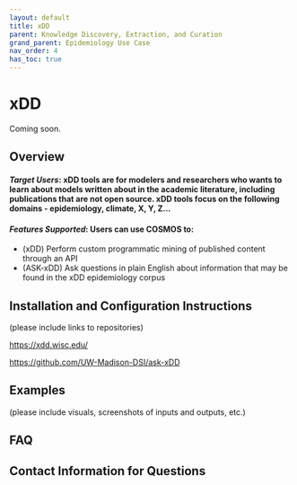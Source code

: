 ```yaml
---
layout: default
title: xDD
parent: Knowledge Discovery, Extraction, and Curation
grand_parent: Epidemiology Use Case
nav_order: 4
has_toc: true
---
```

# xDD

Coming soon.

## Overview

#### *Target Users*: xDD tools are for modelers and researchers who wants to learn about models written about in the academic literature, including publications that are not open source. xDD tools focus on the following domains - epidemiology, climate, X, Y, Z... 
#### *Features Supported*: Users can use COSMOS to:
* (xDD) Perform custom programmatic mining of published content through an API
* (ASK-xDD) Ask questions in plain English about information that may be found in the xDD epidemiology corpus

## Installation and Configuration Instructions
(please include links to repositories)

https://xdd.wisc.edu/ 

https://github.com/UW-Madison-DSI/ask-xDD  

## Examples
(please include visuals, screenshots of inputs and outputs, etc.)

## FAQ

## Contact Information for Questions